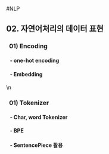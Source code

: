 #NLP
## 02. 자연어처리의 데이터 표현
### &nbsp;&nbsp;01) Encoding
#### &nbsp;&nbsp;&nbsp;- one-hot encoding
#### &nbsp;&nbsp;&nbsp;- Embedding
\n
### &nbsp;&nbsp;01) Tokenizer
#### &nbsp;&nbsp;&nbsp;- Char, word Tokenizer
#### &nbsp;&nbsp;&nbsp;- BPE
#### &nbsp;&nbsp;&nbsp;- SentencePiece 활용
